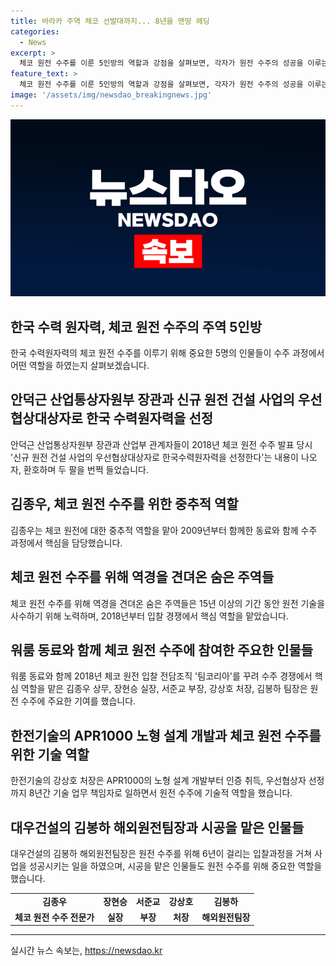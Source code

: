 ```yaml
---
title: 바라카 주역 체코 선발대까지... 8년을 맨땅 헤딩
categories:
  - News
excerpt: >
  체코 원전 수주를 이룬 5인방의 역할과 강점을 살펴보면, 각자가 원전 수주의 성공을 이루는 과정에서 중요한 역할을 수행했음을 확인할 수 있다. 특히, 체코의 원전을 포기하지 않고 한국을 선택할 것으로 믿었던 김종우 상무의 낙관주의와 팀코리아의 열정이 돋보인다. 또한, 안전 요건이 강화되고 깐깐한 체코의 기준에 대응하기 위해 기술 업무를 담당한 강상호 처장과 시공을 맡은 김봉하 팀장이 소중한 역할을 하였다. 이러한 노력과 역량을 통해, 체코 원전 수주에 성공한 것으로 나타났다.
feature_text: >
  체코 원전 수주를 이룬 5인방의 역할과 강점을 살펴보면, 각자가 원전 수주의 성공을 이루는 과정에서 중요한 역할을 수행했음을 확인할 수 있다. 특히, 체코의 원전을 포기하지 않고 한국을 선택할 것으로 믿었던 김종우 상무의 낙관주의와 팀코리아의 열정이 돋보인다. 또한, 안전 요건이 강화되고 깐깐한 체코의 기준에 대응하기 위해 기술 업무를 담당한 강상호 처장과 시공을 맡은 김봉하 팀장이 소중한 역할을 하였다. 이러한 노력과 역량을 통해, 체코 원전 수주에 성공한 것으로 나타났다.
image: '/assets/img/newsdao_breakingnews.jpg'
---
```


<p><img src="/assets/img/newsdao_breakingnews.jpg" alt="implanttips 속보" /></p>

<h2 data-ke-size="size26">한국 수력 원자력, 체코 원전 수주의 주역 5인방</h2>

<p data-ke-size="size16">한국 수력원자력의 체코 원전 수주를 이루기 위해 중요한 5명의 인물들이 수주 과정에서 어떤 역할을 하였는지 살펴보겠습니다.</p>

<h2 data-ke-size="size24">안덕근 산업통상자원부 장관과 신규 원전 건설 사업의 우선협상대상자로 한국 수력원자력을 선정</h2>

<p data-ke-size="size16">안덕근 산업통상자원부 장관과 산업부 관계자들이 2018년 체코 원전 수주 발표 당시 '신규 원전 건설 사업의 우선협상대상자로 한국수력원자력을 선정한다'는 내용이 나오자, 환호하며 두 팔을 번쩍 들었습니다.</p>

<h2 data-ke-size="size24">김종우, 체코 원전 수주를 위한 중추적 역할</h2>

<p data-ke-size="size16">김종우는 체코 원전에 대한 중추적 역할을 맡아 2009년부터 함께한 동료와 함께 수주 과정에서 핵심을 담당했습니다.</p>

<h2 data-ke-size="size24">체코 원전 수주를 위해 역경을 견뎌온 숨은 주역들</h2>

<p data-ke-size="size16">체코 원전 수주를 위해 역경을 견뎌온 숨은 주역들은 15년 이상의 기간 동안 원전 기술을 사수하기 위해 노력하며, 2018년부터 입찰 경쟁에서 핵심 역할을 맡았습니다.</p>

<h2 data-ke-size="size24">워룸 동료와 함께 체코 원전 수주에 참여한 주요한 인물들</h2>

<p data-ke-size="size16">워룸 동료와 함께 2018년 체코 원전 입찰 전담조직 '팀코리아'를 꾸려 수주 경쟁에서 핵심 역할을 맡은 김종우 상무, 장현승 실장, 서준교 부장, 강상호 처장, 김봉하 팀장은 원전 수주에 주요한 기여를 했습니다.</p>

<h2 data-ke-size="size24">한전기술의 APR1000 노형 설계 개발과 체코 원전 수주를 위한 기술 역할</h2>

<p data-ke-size="size16">한전기술의 강상호 처장은 APR1000의 노형 설계 개발부터 인증 취득, 우선협상자 선정까지 8년간 기술 업무 책임자로 일하면서 원전 수주에 기술적 역할을 했습니다.</p>

<h2 data-ke-size="size24">대우건설의 김봉하 해외원전팀장과 시공을 맡은 인물들</h2>

<p data-ke-size="size16">대우건설의 김봉하 해외원전팀장은 원전 수주를 위해 6년이 걸리는 입찰과정을 거쳐 사업을 성공시키는 일을 하였으며, 시공을 맡은 인물들도 원전 수주를 위해 중요한 역할을 했습니다.</p>

<table>
<tbody>
<tr>
<td style="text-align: center; height: 17px;"><b>김종우</b></td>
<td style="text-align: center; height: 17px;"><b>장현승</b></td>
<td style="text-align: center; height: 17px;"><b>서준교</b></td>
<td style="text-align: center; height: 17px;"><b>강상호</b></td>
<td style="text-align: center; height: 17px;"><b>김봉하</b></td>
</tr>
<tr>
<td style="text-align: center; height: 17px;"><b>체코 원전 수주 전문가</b></td>
<td style="text-align: center; height: 17px;"><b>실장</b></td>
<td style="text-align: center; height: 17px;"><b>부장</b></td>
<td style="text-align: center; height: 17px;"><b>처장</b></td>
<td style="text-align: center; height: 17px;"><b>해외원전팀장</b></td>
</tr>
</tbody>
</table>

<hr>
실시간 뉴스 속보는, <a href="https://newsdao.kr" rel="dofollow">https://newsdao.kr</a>


